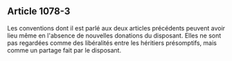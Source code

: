Article 1078-3
----
Les conventions dont il est parlé aux deux articles précédents peuvent avoir
lieu même en l'absence de nouvelles donations du disposant. Elles ne sont pas
regardées comme des libéralités entre les héritiers présomptifs, mais comme un
partage fait par le disposant.
